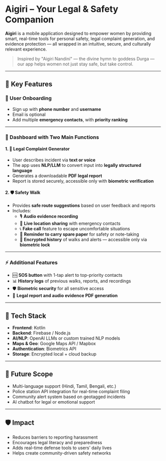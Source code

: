 # Aigiri – Your Legal & Safety Companion

**Aigiri** is a mobile application designed to empower women by providing smart, real-time tools for personal safety, legal complaint generation, and evidence protection — all wrapped in an intuitive, secure, and culturally relevant experience.

> Inspired by "Aigiri Nandini" — the divine hymn to goddess Durga — our app helps women not just stay safe, but take control.

---

## 🌟 Key Features

### 🔐 User Onboarding
- Sign up with **phone number** and **username**
- Email is optional
- Add multiple **emergency contacts**, with **priority ranking**

---

### 🧭 Dashboard with Two Main Functions

#### 1. 🚨 Legal Complaint Generator
- User describes incident via **text or voice**
- The app uses **NLP/LLM** to convert input into **legally structured language**
- Generates a downloadable **PDF legal report**
- Report is stored securely, accessible only with **biometric verification**

#### 2. 🛡️ Safety Walk
- Provides **safe route suggestions** based on user feedback and reports
- Includes:
  - 🎙️ **Audio evidence recording**
  - 📍 **Live location sharing** with emergency contacts
  - 📞 **Fake call** feature to escape uncomfortable situations
  - 📝 **Reminder to carry spare paper** for safety or note-taking
  - 🔐 **Encrypted history** of walks and alerts — accessible only via **biometric lock**

---

### ⚡ Additional Features
- 🆘 **SOS button** with 1-tap alert to top-priority contacts
- 📊 **History logs** of previous walks, reports, and recordings
- 🛡️ **Biometric security** for all sensitive access
- 📄 **Legal report and audio evidence PDF generation**

---

## 🔧 Tech Stack
- **Frontend**: Kotlin
- **Backend**: Firebase / Node.js
- **AI/NLP**: OpenAI LLMs or custom trained NLP models
- **Maps & Geo**: Google Maps API / Mapbox
- **Authentication**: Biometrics API
- **Storage**: Encrypted local + cloud backup

---

## 🚀 Future Scope
- Multi-language support (Hindi, Tamil, Bengali, etc.)
- Police station API integration for real-time complaint filing
- Community alert system based on geotagged incidents
- AI chatbot for legal or emotional support

---

## 🛡️ Impact
- Reduces barriers to reporting harassment
- Encourages legal literacy and preparedness
- Adds real-time defense tools to users’ daily lives
- Helps create community-driven safety networks




